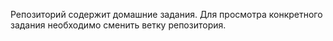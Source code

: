 Репозиторий содержит домашние задания. Для просмотра конкретного задания необходимо сменить ветку репозитория.
